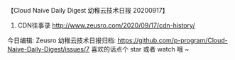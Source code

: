 【Cloud Naive Daily Digest 幼稚云技术日报 20200917】
 
1. CDN往事录
http://www.zeusro.com/2020/09/17/cdn-history/

今日编辑: Zeusro
幼稚云技术日报归档: 
https://github.com/p-program/Cloud-Naive-Daily-Digest/issues/7
喜欢的话点个 star 或者 watch 哦 ~

